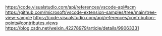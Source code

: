 https://code.visualstudio.com/api/references/vscode-api#scm
https://github.com/microsoft/vscode-extension-samples/tree/main/tree-view-sample
https://code.visualstudio.com/api/references/contribution-points#contributes.views
https://blog.csdn.net/weixin_42278979/article/details/99063331